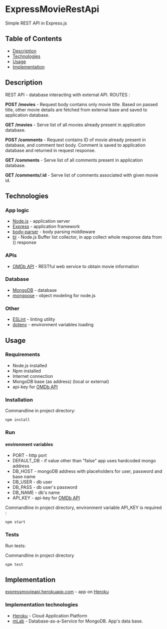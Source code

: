 # ExpressMovieRestApi
Simple REST API in Express.js

## Table of Contents ##
* [Description](#description)
* [Technologies](#technologies)
* [Usage](#usage)
* [Implementation](#implementation) 
## Description ##
REST API - database interacting with external API.
ROUTES :

__POST /movies__ -  Request body contains only movie title. Based on passed title, other movie details are fetched from external base and saved to application database.

__GET /movies__ - Serve list of all movies already present in application database.

__POST /comments__  - Request contains ID of movie already present in database, and comment text body. Comment is saved to application database and returned in request response.

__GET /comments__ - Serve list of all comments present in application database.

__GET /comments/:id__ - Serve list of comments associated with given movie id.


## Technologies ##
### App logic ###
* [Node.js](https://nodejs.org/) - application  server
* [Express](https://expressjs.com) - application  framework
* [body-parser](https://www.npmjs.com/package/body-parser) - body parsing middleware
* [bl](https://www.npmjs.com/package/bl) - Node.js Buffer list collector, in app collect whole response data from () response 

### APIs ###
* [OMDb API](http://www.omdbapi.com) - RESTful web service to obtain movie information

### Database ###
* [MongoDB](https://www.mongodb.com) - database
* [mongoose](https://mongoosejs.com) - object modeling for node.js

### Other ###
* [ESLint](https://eslint.org) - linting utility
* [dotenv](https://www.npmjs.com/package/dotenv) - environment variables loading


## Usage ##
### Requirements ###
* Node.js installed
* Npm installed
* Internet connection
* MongoDB base (as address) (local or external) 
* api-key for [OMDb API](http://www.omdbapi.com)

### Installation ###
Commandline in project directory:

```
npm install
```

### Run ###
#### environment variables ####
* PORT - http port
* DEFAULT_DB - if value other than "false" app uses hardcoded mongo address
* DB_HOST - mongoDB address with placeholders for user, password and base name
* DB_USER - db user
* DB_PASS - db user's password
* DB_NAME - db's name
* API_KEY - api-key for [OMDb API](http://www.omdbapi.com)

Commandline in project directory, environment variable API_KEY is required :

```
npm start
```

### Tests ###
Run tests: 

Commandline in project directory
```
npm test
```

## Implementation ##
[expressmovieapi.herokuapp.com](https://expressmovieapi.herokuapp.com) - app on [Heroku](https://heroku.com) 

### Implementation technologies ###
* [Heroku](https://heroku.com) - Cloud Application Platform
* [mLab](https://mlab.com/welcome/) - Database-as-a-Service for MongoDB. App's data base.

